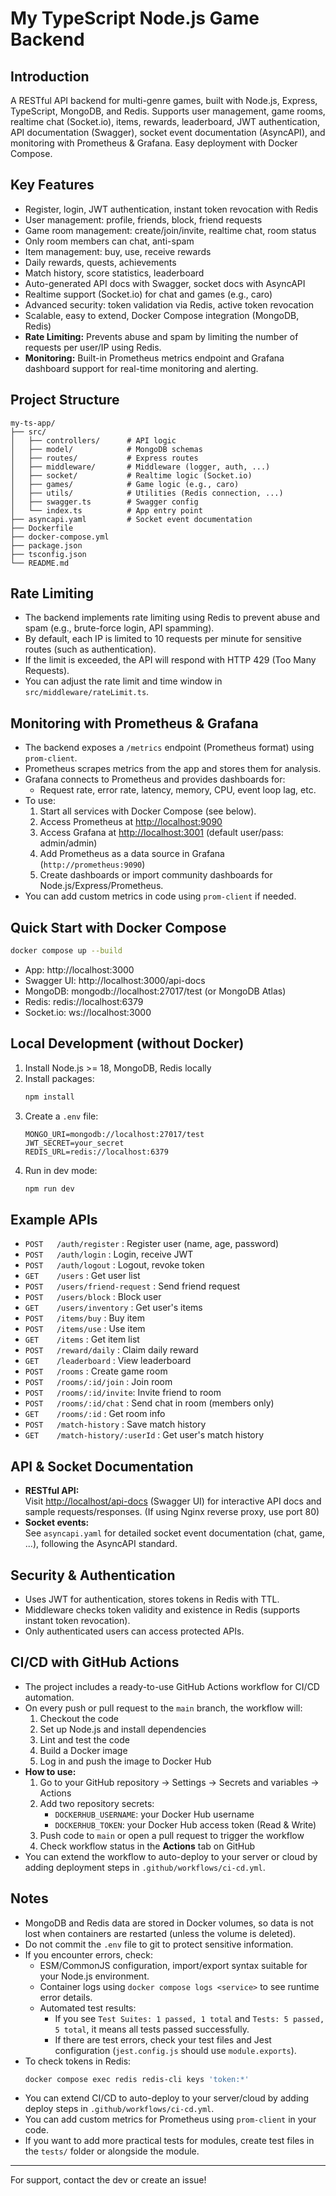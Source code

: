 # My TypeScript Node.js Game Backend

## Introduction

A RESTful API backend for multi-genre games, built with Node.js, Express, TypeScript, MongoDB, and Redis. Supports user management, game rooms, realtime chat (Socket.io), items, rewards, leaderboard, JWT authentication, API documentation (Swagger), socket event documentation (AsyncAPI), and monitoring with Prometheus & Grafana. Easy deployment with Docker Compose.

## Key Features

- Register, login, JWT authentication, instant token revocation with Redis
- User management: profile, friends, block, friend requests
- Game room management: create/join/invite, realtime chat, room status
- Only room members can chat, anti-spam
- Item management: buy, use, receive rewards
- Daily rewards, quests, achievements
- Match history, score statistics, leaderboard
- Auto-generated API docs with Swagger, socket docs with AsyncAPI
- Realtime support (Socket.io) for chat and games (e.g., caro)
- Advanced security: token validation via Redis, active token revocation
- Scalable, easy to extend, Docker Compose integration (MongoDB, Redis)
- **Rate Limiting:** Prevents abuse and spam by limiting the number of requests per user/IP using Redis.
- **Monitoring:** Built-in Prometheus metrics endpoint and Grafana dashboard support for real-time monitoring and alerting.

## Project Structure

```
my-ts-app/
├── src/
│   ├── controllers/      # API logic
│   ├── model/            # MongoDB schemas
│   ├── routes/           # Express routes
│   ├── middleware/       # Middleware (logger, auth, ...)
│   ├── socket/           # Realtime logic (Socket.io)
│   ├── games/            # Game logic (e.g., caro)
│   ├── utils/            # Utilities (Redis connection, ...)
│   ├── swagger.ts        # Swagger config
│   └── index.ts          # App entry point
├── asyncapi.yaml         # Socket event documentation
├── Dockerfile
├── docker-compose.yml
├── package.json
├── tsconfig.json
└── README.md
```

## Rate Limiting

- The backend implements rate limiting using Redis to prevent abuse and spam (e.g., brute-force login, API spamming).
- By default, each IP is limited to 10 requests per minute for sensitive routes (such as authentication).
- If the limit is exceeded, the API will respond with HTTP 429 (Too Many Requests).
- You can adjust the rate limit and time window in `src/middleware/rateLimit.ts`.

## Monitoring with Prometheus & Grafana

- The backend exposes a `/metrics` endpoint (Prometheus format) using `prom-client`.
- Prometheus scrapes metrics from the app and stores them for analysis.
- Grafana connects to Prometheus and provides dashboards for:
  - Request rate, error rate, latency, memory, CPU, event loop lag, etc.
- To use:
  1. Start all services with Docker Compose (see below).
  2. Access Prometheus at [http://localhost:9090](http://localhost:9090)
  3. Access Grafana at [http://localhost:3001](http://localhost:3001) (default user/pass: admin/admin)
  4. Add Prometheus as a data source in Grafana (`http://prometheus:9090`)
  5. Create dashboards or import community dashboards for Node.js/Express/Prometheus.
- You can add custom metrics in code using `prom-client` if needed.

## Quick Start with Docker Compose

```sh
docker compose up --build
```

- App: http://localhost:3000
- Swagger UI: http://localhost:3000/api-docs
- MongoDB: mongodb://localhost:27017/test (or MongoDB Atlas)
- Redis: redis://localhost:6379
- Socket.io: ws://localhost:3000

## Local Development (without Docker)

1. Install Node.js >= 18, MongoDB, Redis locally
2. Install packages:
   ```sh
   npm install
   ```
3. Create a `.env` file:
   ```env
   MONGO_URI=mongodb://localhost:27017/test
   JWT_SECRET=your_secret
   REDIS_URL=redis://localhost:6379
   ```
4. Run in dev mode:
   ```sh
   npm run dev
   ```

## Example APIs

- `POST   /auth/register` : Register user (name, age, password)
- `POST   /auth/login` : Login, receive JWT
- `POST   /auth/logout` : Logout, revoke token
- `GET    /users` : Get user list
- `POST   /users/friend-request` : Send friend request
- `POST   /users/block` : Block user
- `GET    /users/inventory` : Get user's items
- `POST   /items/buy` : Buy item
- `POST   /items/use` : Use item
- `GET    /items` : Get item list
- `POST   /reward/daily` : Claim daily reward
- `GET    /leaderboard` : View leaderboard
- `POST   /rooms` : Create game room
- `POST   /rooms/:id/join` : Join room
- `POST   /rooms/:id/invite`: Invite friend to room
- `POST   /rooms/:id/chat` : Send chat in room (members only)
- `GET    /rooms/:id` : Get room info
- `POST   /match-history` : Save match history
- `GET    /match-history/:userId` : Get user's match history

## API & Socket Documentation

- **RESTful API:**  
  Visit [http://localhost/api-docs](http://localhost/api-docs) (Swagger UI) for interactive API docs and sample requests/responses. (If using Nginx reverse proxy, use port 80)
- **Socket events:**  
  See `asyncapi.yaml` for detailed socket event documentation (chat, game, ...), following the AsyncAPI standard.

## Security & Authentication

- Uses JWT for authentication, stores tokens in Redis with TTL.
- Middleware checks token validity and existence in Redis (supports instant token revocation).
- Only authenticated users can access protected APIs.

## CI/CD with GitHub Actions

- The project includes a ready-to-use GitHub Actions workflow for CI/CD automation.
- On every push or pull request to the `main` branch, the workflow will:
  1. Checkout the code
  2. Set up Node.js and install dependencies
  3. Lint and test the code
  4. Build a Docker image
  5. Log in and push the image to Docker Hub
- **How to use:**
  1. Go to your GitHub repository → Settings → Secrets and variables → Actions
  2. Add two repository secrets:
     - `DOCKERHUB_USERNAME`: your Docker Hub username
     - `DOCKERHUB_TOKEN`: your Docker Hub access token (Read & Write)
  3. Push code to `main` or open a pull request to trigger the workflow
  4. Check workflow status in the **Actions** tab on GitHub
- You can extend the workflow to auto-deploy to your server or cloud by adding deployment steps in `.github/workflows/ci-cd.yml`.

## Notes

- MongoDB and Redis data are stored in Docker volumes, so data is not lost when containers are restarted (unless the volume is deleted).
- Do not commit the `.env` file to git to protect sensitive information.
- If you encounter errors, check:
  - ESM/CommonJS configuration, import/export syntax suitable for your Node.js environment.
  - Container logs using `docker compose logs <service>` to see runtime error details.
  - Automated test results:
    - If you see `Test Suites: 1 passed, 1 total` and `Tests: 5 passed, 5 total`, it means all tests passed successfully.
    - If there are test errors, check your test files and Jest configuration (`jest.config.js` should use `module.exports`).
- To check tokens in Redis:
  ```sh
  docker compose exec redis redis-cli keys 'token:*'
  ```
- You can extend CI/CD to auto-deploy to your server/cloud by adding deploy steps in `.github/workflows/ci-cd.yml`.
- You can add custom metrics for Prometheus using `prom-client` in your code.
- If you want to add more practical tests for modules, create test files in the `tests/` folder or alongside the module.

---

For support, contact the dev or create an issue!
